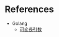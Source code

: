 # References

* Golang
  * [可変長引数](https://golang.org/ref/spec#Passing_arguments_to_..._parameters)
